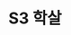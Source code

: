 ---
lastmod: 2021-11-12
title: S3 학살
weight: 
type: page
components: 
  - "/img/R1-007.jpg"
description: "Series 3 학살"
---